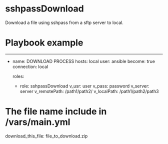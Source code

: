 # sshpassDownload
Download a file using sshpass from a sftp server to local.

# Playbook example

--- 
- name: DOWNLOAD PROCESS
  hosts: local
  user: ansible
  become: true
  connection: local

  roles:
    - role: sshpassDownload
      v_usr: user
      v_pass: password 
      v_server: server
      v_remotePath: /path1/path2/
      v_localPath: /path1/path2/path3

# The file name include in /vars/main.yml
download_this_file: file_to_download.zip